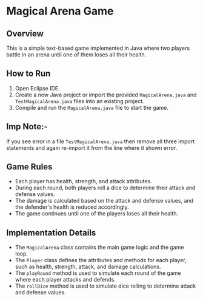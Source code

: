 # Magical Arena Game

## Overview
This is a simple text-based game implemented in Java where two players battle in an arena until one of them loses all their health.

## How to Run
1. Open Eclipse IDE.
2. Create a new Java project or import the provided `MagicalArena.java` and `TestMagicalArena.java` files into an existing project.
3. Compile and run the `MagicalArena.java` file to start the game.

## Imp Note:- 
If you see error in a file `TestMagicalArena.java` then remove all three import statements and again re-import it from the line where it shown error.

## Game Rules
- Each player has health, strength, and attack attributes.
- During each round, both players roll a dice to determine their attack and defense values.
- The damage is calculated based on the attack and defense values, and the defender's health is reduced accordingly.
- The game continues until one of the players loses all their health.

## Implementation Details
- The `MagicalArena` class contains the main game logic and the game loop.
- The `Player` class defines the attributes and methods for each player, such as health, strength, attack, and damage calculations.
- The `playRound` method is used to simulate each round of the game where each player attacks and defends.
- The `rollDice` method is used to simulate dice rolling to determine attack and defense values.

